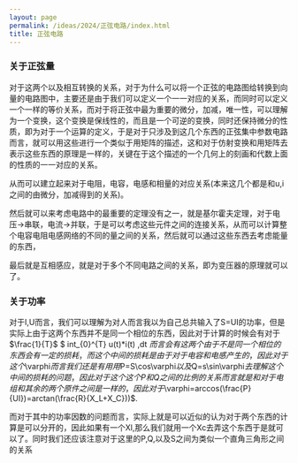 ```yaml
---
layout: page
permalink: /ideas/2024/正弦电路/index.html
title: 正弦电路
---
```


### 关于正弦量
对于这两个以及相互转换的关系，对于为什么可以将一个正弦的电路图给转换到向量的电路图中，主要还是由于我们可以定义一个一一对应的关系，而同时可以定义一个一样的等价关系，而对于将正弦中最为重要的微分，加减，唯一性，可以理解为一个变换，这个变换是保线性的，而且是一个可逆的变换，同时还保持微分的性质，即为对于一个运算的定义，于是对于只涉及到这几个东西的正弦集中参数电路而言，就可以用这些进行一个类似于用矩阵的描述，这和对于仿射变换和用矩阵去表示这些东西的原理是一样的，关键在于这个描述的一个几何上的刻画和代数上面的性质的一一对应的关系。

从而可以建立起来对于电阻，电容，电感和相量的对应关系(本来这几个都是和u,i之间的由微分，加减得到的关系)。

然后就可以来考虑电路中的最重要的定理没有之一，就是基尔霍夫定理，对于电压->串联，电流->并联，于是可以考虑这些元件之间的连接关系，从而可以计算整个电容电阻电感网络的不同的量之间的关系，然后就可以通过这些东西去考虑能量的东西，

最后就是互相感应，就是对于多个不同电路之间的关系，即为变压器的原理就可以了。

### 关于功率
对于I,U而言，我们可以理解为对人而言我以为自己总共输入了S=UI的功率，但是实际上由于这两个东西并不是同一个相位的东西，因此对于计算的时候会有对于$\frac{1}{T}$ $ int_{0}^{T} u(t)*i(t)  \,dt $而言会有这两个由于不是同一个相位的东西会有一定的损耗，而这个中间的损耗是由于对于电容和电感产生的，因此对于这个$\varphi$而言我们还是有用用$P=S\cos\varphi$以及$Q=s\sin\varphi$去理解这个中间的损耗的问题，因此对于这个这个P和Q之间的比例的关系而言就是和对于电组和其余的两个原件之间是一样的，因此对于$\varphi=arccos(\frac{P}{UI})=arctan(\frac{R}{X_L+X_C}))$.

而对于其中的功率因数的问题而言，实际上就是可以近似的认为对于两个东西的计算是可以分开的，因此如果有一个Xl,那么我们就用一个Xc去弄这个东西于是就可以了。同时我们还应该注意对于这里的P,Q,以及S之间为类似一个直角三角形之间的关系
